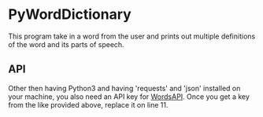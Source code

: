 # PyWordDictionary
This program take in a word from the user and prints out multiple definitions of the word and its parts of speech.
## API
Other then having Python3 and having 'requests' and 'json' installed on your machine, you also need an API key for [WordsAPI](https://rapidapi.com/dpventures/api/wordsapi/).
Once you get a key from the like provided above, replace it on line 11.
